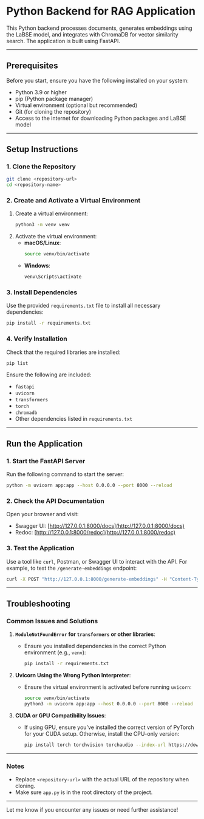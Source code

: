 
# Python Backend for RAG Application

This Python backend processes documents, generates embeddings using the LaBSE model, and integrates with ChromaDB for vector similarity search. The application is built using FastAPI.

---

## **Prerequisites**
Before you start, ensure you have the following installed on your system:

- Python 3.9 or higher
- pip (Python package manager)
- Virtual environment (optional but recommended)
- Git (for cloning the repository)
- Access to the internet for downloading Python packages and LaBSE model

---

## **Setup Instructions**

### 1. **Clone the Repository**
```bash
git clone <repository-url>
cd <repository-name>
```

### 2. **Create and Activate a Virtual Environment**
1. Create a virtual environment:
   ```bash
   python3 -m venv venv
   ```
2. Activate the virtual environment:
   - **macOS/Linux**:
     ```bash
     source venv/bin/activate
     ```
   - **Windows**:
     ```bash
     venv\Scripts\activate
     ```

### 3. **Install Dependencies**
Use the provided `requirements.txt` file to install all necessary dependencies:
```bash
pip install -r requirements.txt
```

### 4. **Verify Installation**
Check that the required libraries are installed:
```bash
pip list
```
Ensure the following are included:
- `fastapi`
- `uvicorn`
- `transformers`
- `torch`
- `chromadb`
- Other dependencies listed in `requirements.txt`

---

## **Run the Application**

### 1. **Start the FastAPI Server**
Run the following command to start the server:
```bash
python -m uvicorn app:app --host 0.0.0.0 --port 8000 --reload
```

### 2. **Check the API Documentation**
Open your browser and visit:
- Swagger UI: [http://127.0.0.1:8000/docs](http://127.0.0.1:8000/docs)
- Redoc: [http://127.0.0.1:8000/redoc](http://127.0.0.1:8000/redoc)

### 3. **Test the Application**
Use a tool like `curl`, Postman, or Swagger UI to interact with the API. For example, to test the `/generate-embeddings` endpoint:
```bash
curl -X POST "http://127.0.0.1:8000/generate-embeddings" -H "Content-Type: application/json" -d '{"tenantId": "123", "filePath": "/path/to/file.txt", "hash": "abc123"}'
```

---

## **Troubleshooting**

### Common Issues and Solutions

1. **`ModuleNotFoundError` for `transformers` or other libraries**:
   - Ensure you installed dependencies in the correct Python environment (e.g., `venv`):
     ```bash
     pip install -r requirements.txt
     ```

2. **Uvicorn Using the Wrong Python Interpreter**:
   - Ensure the virtual environment is activated before running `uvicorn`:
     ```bash
     source venv/bin/activate
     python3 -m uvicorn app:app --host 0.0.0.0 --port 8000 --reload
     ```

3. **CUDA or GPU Compatibility Issues**:
   - If using GPU, ensure you’ve installed the correct version of PyTorch for your CUDA setup. Otherwise, install the CPU-only version:
     ```bash
     pip install torch torchvision torchaudio --index-url https://download.pytorch.org/whl/cpu
     ```

---

### Notes

- Replace `<repository-url>` with the actual URL of the repository when cloning.
- Make sure `app.py` is in the root directory of the project.

---

Let me know if you encounter any issues or need further assistance!

